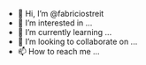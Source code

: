 - 👋 Hi, I’m @fabriciostreit
- 👀 I’m interested in ...
- 🌱 I’m currently learning ...
- 💞️ I’m looking to collaborate on ...
- 📫 How to reach me ...

<!---
fabriciostreit/fabriciostreit is a ✨ special ✨ repository because its `README.md` (this file) appears on your GitHub profile.
You can click the Preview link to take a look at your changes.
--->
